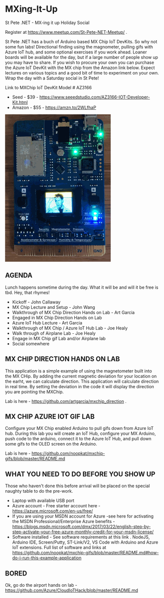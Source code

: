 # MXing-It-Up

St Pete .NET - MX-ing it up Holiday Social

Register at https://www.meetup.com/St-Pete-NET-Meetup/ .

St Pete .NET has a buch of Arduino based MX Chip IoT DevKits.  So why not some fun labs!  Directional finding using the magnometer, pulling gifs with Azure IoT hub, and some optional exercises if you work ahead.  Loaner boards will be available for the day, but if a large number of people show up you may have to share.  If you wish to procure your own you can purchase the Azure IoT DevKit with the MX chip from the Amazon link below.   Expect lectures on various topics and a good bit of time to experiment on your own.  Wrap the day with a Saturday social in St Pete!

Link to MXChip IoT DevKit Model # AZ3166

* Seed - $39 - https://www.seeedstudio.com/AZ3166-IOT-Developer-Kit.html
* Amazon - $55 - https://amzn.to/2WLfhaP 

[<img src="chip-screenshot.gif">](https://amzn.to/2WLfhaP)

## AGENDA

Lunch happens sometime during the day.  What it will be and will it be free is tbd.  Hey, that rhymes!

* Kickoff - John Callaway
* MX Chip Lecture and Setup - John Wang
* Walkthrough of MX Chip Direction Hands on Lab - Art Garcia
* Engaged in MX Chip Direction Hands on Lab
* Azure IoT Hub Lecture - Art Garcia
* Walkthrough of MX Chip / Azure IoT Hub Lab - Joe Healy
* Walk through of Airplane Lab - Joe Healy
* Engage in MX Chip gif Lab and/or Airplane lab
* Social somewhere

## MX CHIP DIRECTION HANDS ON LAB

This application is a simple example of using the magnetometer built into the MX CHip. By adding the current magnetic deviation for your location on the earht, we can calculate direction. This application will calculate direction in real time. By setting the deviation in the code it will display the direction you are pointing the MXChip.

Lab is here - https://github.com/artgarcia/mxchip_direction .

## MX CHIP AZURE IOT GIF LAB

Configure your MX Chip enabled Arduino to pull gifs down from Azure IoT hub.  During this lab you will create an IoT Hub, configure your MX Arduino, push code to the arduino, connect it to the Azure IoT Hub, and pull down some gifs to the OLED screen on the Arduino.

Lab is here - https://github.com/noopkat/mxchip-gifs/blob/master/README.md

## WHAT YOU NEED TO DO BEFORE YOU SHOW UP

Those who haven't done this before arrival will be placed on the special naughty table to do the pre-work.

* Laptop with available USB port
* Azure account - Free starter account here - https://azure.microsoft.com/en-us/free/
* If you are using your MSDN account for Azure -see here for activating the MSDN Professional/Enterprise Azure benefits - 
https://blogs.msdn.microsoft.com/dmx/2017/03/22/english-step-by-step-activate-your-free-azure-monthly-credit-for-your-msdn-license/
* Software installed - See software requirements at this link .  NodeJS, Arduino IDE, Screen/Putty, ST-Link/V2, VS  Code with Arduino and Azure IoT extensions.  Full list of software and links at https://github.com/noopkat/mxchip-gifs/blob/master/README.md#how-do-i-run-this-example-application

## BORED

Ok, go do the airport hands on lab - https://github.com/Azure/CloudIoTHack/blob/master/README.md
